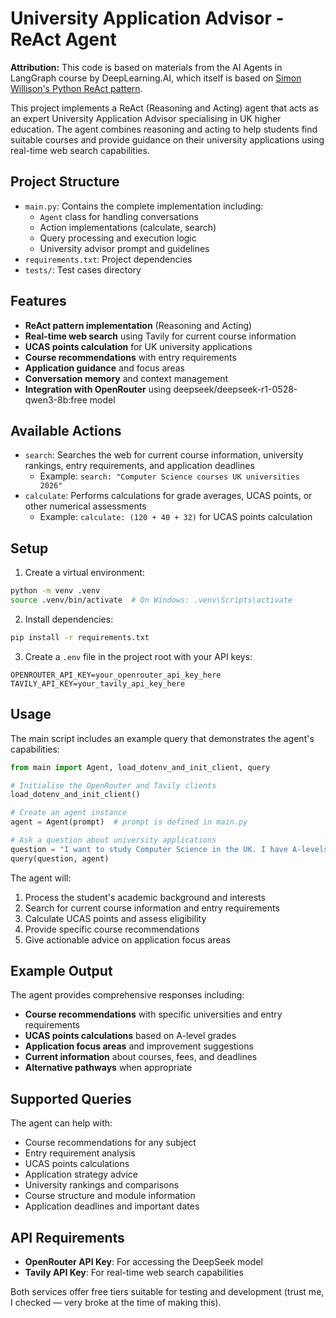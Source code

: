 # University Application Advisor - ReAct Agent

**Attribution:**
This code is based on materials from the AI Agents in LangGraph course by DeepLearning.AI, which itself is based on [Simon Willison's Python ReAct pattern](https://til.simonwillison.net/llms/python-react-pattern).

This project implements a ReAct (Reasoning and Acting) agent that acts as an expert University Application Advisor specialising in UK higher education. The agent combines reasoning and acting to help students find suitable courses and provide guidance on their university applications using real-time web search capabilities.

## Project Structure
- `main.py`: Contains the complete implementation including:
  - `Agent` class for handling conversations
  - Action implementations (calculate, search)
  - Query processing and execution logic
  - University advisor prompt and guidelines
- `requirements.txt`: Project dependencies
- `tests/`: Test cases directory

## Features
- **ReAct pattern implementation** (Reasoning and Acting)
- **Real-time web search** using Tavily for current course information
- **UCAS points calculation** for UK university applications
- **Course recommendations** with entry requirements
- **Application guidance** and focus areas
- **Conversation memory** and context management
- **Integration with OpenRouter** using deepseek/deepseek-r1-0528-qwen3-8b:free model

## Available Actions
- `search`: Searches the web for current course information, university rankings, entry requirements, and application deadlines
  - Example: `search: "Computer Science courses UK universities 2026"`
- `calculate`: Performs calculations for grade averages, UCAS points, or other numerical assessments
  - Example: `calculate: (120 + 40 + 32)` for UCAS points calculation

## Setup
1. Create a virtual environment:
```bash
python -m venv .venv
source .venv/bin/activate  # On Windows: .venv\Scripts\activate
```

2. Install dependencies:
```bash
pip install -r requirements.txt
```

3. Create a `.env` file in the project root with your API keys:
```
OPENROUTER_API_KEY=your_openrouter_api_key_here
TAVILY_API_KEY=your_tavily_api_key_here
```

## Usage
The main script includes an example query that demonstrates the agent's capabilities:

```python
from main import Agent, load_dotenv_and_init_client, query

# Initialise the OpenRouter and Tavily clients
load_dotenv_and_init_client()

# Create an agent instance
agent = Agent(prompt)  # prompt is defined in main.py

# Ask a question about university applications
question = "I want to study Computer Science in the UK. I have A-levels in Maths (A), Physics (B), and English (C). What courses should I consider?"
query(question, agent)
```

The agent will:
1. Process the student's academic background and interests
2. Search for current course information and entry requirements
3. Calculate UCAS points and assess eligibility
4. Provide specific course recommendations
5. Give actionable advice on application focus areas

## Example Output
The agent provides comprehensive responses including:
- **Course recommendations** with specific universities and entry requirements
- **UCAS points calculations** based on A-level grades
- **Application focus areas** and improvement suggestions
- **Current information** about courses, fees, and deadlines
- **Alternative pathways** when appropriate

## Supported Queries
The agent can help with:
- Course recommendations for any subject
- Entry requirement analysis
- UCAS points calculations
- Application strategy advice
- University rankings and comparisons
- Course structure and module information
- Application deadlines and important dates

## API Requirements
- **OpenRouter API Key**: For accessing the DeepSeek model
- **Tavily API Key**: For real-time web search capabilities

Both services offer free tiers suitable for testing and development (trust me, I checked — very broke at the time of making this).
